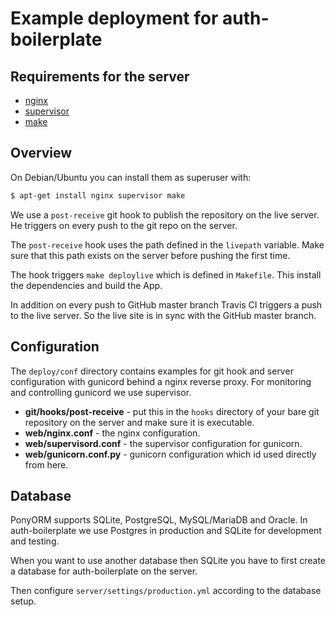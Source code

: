 # Example deployment for auth-boilerplate

## Requirements for the server

- [nginx](https://nginx.org/en/)
- [supervisor](http://supervisord.org/)
- [make](https://www.gnu.org/software/make/)

## Overview

On Debian/Ubuntu you can install them as superuser with:

```sh
$ apt-get install nginx supervisor make
```

We use a `post-receive` git hook to publish the repository on the live
server. He triggers on every push to the git repo on the server.

The `post-receive` hook uses the path defined in the `livepath`
variable. Make sure that this path exists on the server before pushing
the first time.

The hook triggers `make deploylive` which is defined in `Makefile`. This
install the dependencies and build the App.

In addition on every push to GitHub master branch Travis CI triggers a
push to the live server. So the live site is in sync with the GitHub
master branch.

## Configuration

The `deploy/conf` directory contains examples for git hook and server
configuration with gunicord behind a nginx reverse proxy. For monitoring
and controlling gunicord we use supervisor.

- **git/hooks/post-receive** - put this in the `hooks` directory of
  your bare git repository on the server and make sure it is executable.
- **web/nginx.conf** - the nginx configuration.
- **web/supervisord.conf** - the supervisor configuration for
  gunicorn.
- **web/gunicorn.conf.py** - gunicorn configuration which id used
  directly from here.

## Database

PonyORM supports SQLite, PostgreSQL, MySQL/MariaDB and Oracle.
In auth-boilerplate we use Postgres in production and SQLite
for development and testing.

When you want to use another database then SQLite you have to
first create a database for auth-boilerplate on the server.

Then configure `server/settings/production.yml` according
to the database setup.
